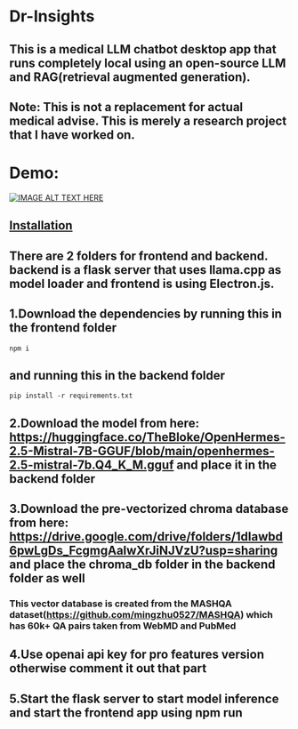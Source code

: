 # Dr-Insights
## This is a medical LLM chatbot desktop app that runs completely local using an open-source LLM and RAG(retrieval augmented generation).
## Note: This is not a replacement for actual medical advise. This is merely a research project that I have worked on.

# Demo:
[![IMAGE ALT TEXT HERE](https://img.youtube.com/vi/qGTXk2GxTSo/0.jpg)](https://www.youtube.com/watch?v=qGTXk2GxTSo)

## <ins> Installation </ins>
## There are 2 folders for frontend and backend. backend is a flask server that uses llama.cpp as model loader and frontend is using Electron.js.
## 1.Download the dependencies by running this in the frontend folder
```
npm i
```
## and running this in the backend folder
```
pip install -r requirements.txt
```
## 2.Download the model from here: https://huggingface.co/TheBloke/OpenHermes-2.5-Mistral-7B-GGUF/blob/main/openhermes-2.5-mistral-7b.Q4_K_M.gguf and place it in the backend folder
## 3.Download the pre-vectorized chroma database from here: https://drive.google.com/drive/folders/1dIawbd6pwLgDs_FcgmgAaIwXrJiNJVzU?usp=sharing and place the chroma_db folder in the backend folder as well
### This vector database is created from the MASHQA dataset(https://github.com/mingzhu0527/MASHQA) which has 60k+ QA pairs taken from WebMD and PubMed
## 4.Use openai api key for pro features version otherwise comment it out that part
## 5.Start the flask server to start model inference and start the frontend app using npm run
